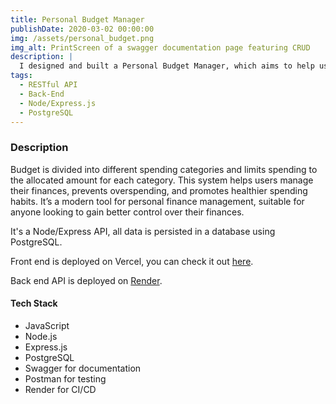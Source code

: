 ```yaml
---
title: Personal Budget Manager
publishDate: 2020-03-02 00:00:00
img: /assets/personal_budget.png
img_alt: PrintScreen of a swagger documentation page featuring CRUD 
description: |
  I designed and built a Personal Budget Manager, which aims to help users manage their finances more effectively and prevent overspending, using envelope budgeting method.
tags:
  - RESTful API
  - Back-End
  - Node/Express.js
  - PostgreSQL
---
```


### Description

Budget is divided into different spending categories and limits spending to the allocated amount for each category. This system helps users manage their finances, prevents overspending, and promotes healthier spending habits. It’s a modern tool for personal finance management, suitable for anyone looking to gain better control over their finances.

It's a Node/Express API, all data is persisted in a database using PostgreSQL.

Front end is deployed on Vercel, you can check it out [here](https://personal-budget-portfolio-project.vercel.app/).

Back end API is deployed on [Render](https://personal-budget-portfolio-project.onrender.com/).

#### Tech Stack

- JavaScript
- Node.js
- Express.js
- PostgreSQL
- Swagger for documentation
- Postman for testing
- Render for CI/CD